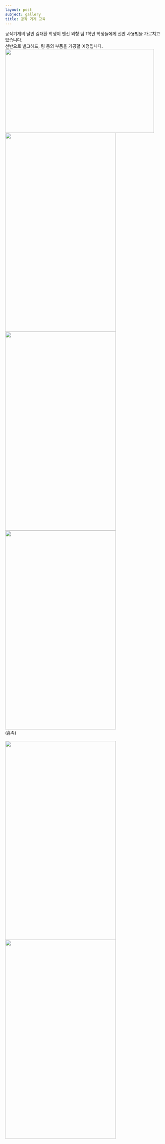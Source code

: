 ```yaml
---
layout: post
subject: gallery
title: 공작 기계 교육
---
```

공작기계의 달인 김대환 학생이 엔진 외형 팀 1학년 학생들에게 선반 사용법을 가르치고 있습니다. <br/>
선반으로 벌크헤드, 링 등의 부품을 가공할 예정입니다.<br/>
<img src="https://github.com/hsb6350/hanaro.github.io/blob/master/assets/sb3.jpg?raw=true" width="480" height="270"/><br/>
<img src="https://github.com/hsb6350/hanaro.github.io/blob/master/assets/sb4.jpg?raw=true" width="357" height="640"/>
<img src="https://github.com/hsb6350/hanaro.github.io/blob/master/assets/sb5.jpg?raw=true" width="357" height="640"/><br/>
<img src="https://github.com/hsb6350/hanaro.github.io/blob/master/assets/sb6.jpg?raw=true" width="357" height="640"/><br/>
(흡족)<br/><br/>
<img src="https://github.com/hsb6350/hanaro.github.io/blob/master/assets/sb7.jpg?raw=true" width="357" height="640"/>
<img src="https://github.com/hsb6350/hanaro.github.io/blob/master/assets/sb8.jpg?raw=true" width="357" height="640"/><br/>
